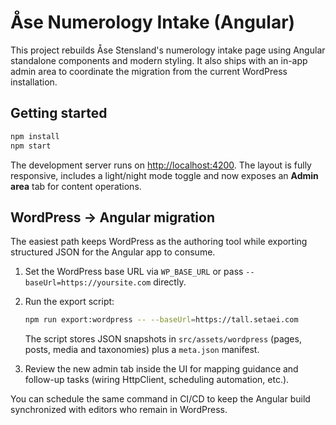 # Åse Numerology Intake (Angular)

This project rebuilds Åse Stensland's numerology intake page using Angular standalone components and modern styling. It
also ships with an in-app admin area to coordinate the migration from the current WordPress installation.

## Getting started

```bash
npm install
npm start
```

The development server runs on [http://localhost:4200](http://localhost:4200). The layout is fully responsive, includes a
light/night mode toggle and now exposes an **Admin area** tab for content operations.

## WordPress → Angular migration

The easiest path keeps WordPress as the authoring tool while exporting structured JSON for the Angular app to consume.

1. Set the WordPress base URL via `WP_BASE_URL` or pass `--baseUrl=https://yoursite.com` directly.
2. Run the export script:

   ```bash
   npm run export:wordpress -- --baseUrl=https://tall.setaei.com
   ```

   The script stores JSON snapshots in `src/assets/wordpress` (pages, posts, media and taxonomies) plus a `meta.json`
   manifest.
3. Review the new admin tab inside the UI for mapping guidance and follow-up tasks (wiring HttpClient, scheduling
   automation, etc.).

You can schedule the same command in CI/CD to keep the Angular build synchronized with editors who remain in WordPress.
